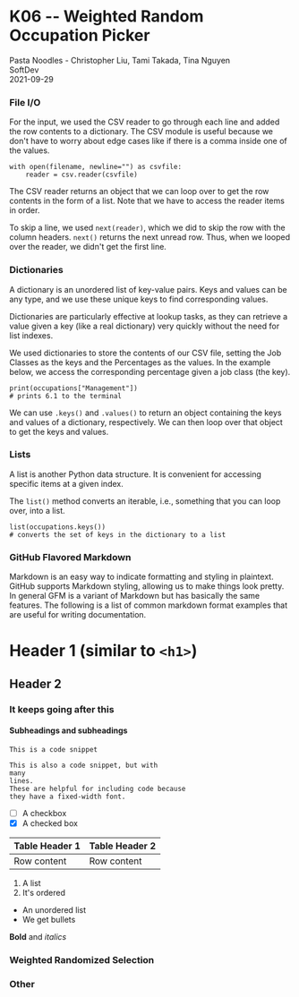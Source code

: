 # K06 -- Weighted Random Occupation Picker

Pasta Noodles - Christopher Liu, Tami Takada, Tina Nguyen </br>
SoftDev </br>
2021-09-29

### File I/O

For the input, we used the CSV reader to go through each line and
added the row contents to a dictionary. The CSV module is useful
because we don't have to worry about edge cases like if there is
a comma inside one of the values.

```
with open(filename, newline="") as csvfile:
    reader = csv.reader(csvfile)
```

The CSV reader returns an object that we can loop over to get the
row contents in the form of a list. Note that we have to access the
reader items in order.

To skip a line, we used `next(reader)`, which we did to skip the
row with the column headers. `next()` returns the next unread row.
Thus, when we looped over the reader, we didn't get the first line.

### Dictionaries

A dictionary is an unordered list of key-value pairs. Keys and values
can be any type, and we use these unique keys to find corresponding
values.

Dictionaries are particularly effective at lookup tasks, as they can
retrieve a value given a key (like a real dictionary) very quickly
without the need for list indexes.

We used dictionaries to store the contents of our CSV file, setting
the Job Classes as the keys and the Percentages as the values. In
the example below, we access the corresponding percentage given a
job class (the key).

```
print(occupations["Management"])
# prints 6.1 to the terminal
```

We can use `.keys()` and `.values()` to return an object containing
the keys and values of a dictionary, respectively. We can then loop
over that object to get the keys and values.

### Lists

A list is another Python data structure. It is convenient for
accessing specific items at a given index.

The `list()` method converts an iterable, i.e., something that
you can loop over, into a list.

```
list(occupations.keys())
# converts the set of keys in the dictionary to a list
```

### GitHub Flavored Markdown

Markdown is an easy way to indicate formatting and styling in
plaintext. GitHub supports Markdown styling, allowing us to make
things look pretty. In general GFM is a variant of Markdown but
has basically the same features. The following is a list of
common markdown format examples that are useful for
writing documentation.

# Header 1 (similar to `<h1>`)
## Header 2
### It keeps going after this
#### Subheadings and subheadings

`This is a code snippet`
```
This is also a code snippet, but with
many
lines.
These are helpful for including code because
they have a fixed-width font.
```

- [ ] A checkbox
- [x] A checked box

| Table Header 1 | Table Header 2 |
| --- | --- |
| Row content | Row content |

1. A list
2. It's ordered

* An unordered list
* We get bullets

**Bold** and *italics*

### Weighted Randomized Selection


### Other
